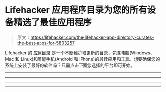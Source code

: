 # Lifehacker 应用程序目录为您的所有设备精选了最佳应用程序

> 原文：<https://lifehacker.com/the-lifehacker-app-directory-curates-the-best-apps-for-5803257>

Lifehacker 的 [应用目录](http://lifehacker.com/apps/) 是一个不断维护和更新的目录，包含电脑(Windows、Mac 和 Linux)和智能手机(Android 和 iPhone)的最佳应用和工具。想要确保您的系统上安装了最好的软件吗？只需点击下面您选择的平台即可开始。

* * *

* * *

* * *

* * *